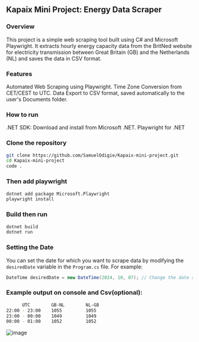 ﻿## Kapaix Mini Project: Energy Data Scraper

### Overview

This project is a simple web scraping tool built using C# and Microsoft Playwright. It extracts hourly energy capacity data from the BritNed website for electricity transmission between Great Britain (GB) and the Netherlands (NL) and saves the data in CSV format.

### Features

Automated Web Scraping using Playwright.
Time Zone Conversion from CET/CEST to UTC.
Data Export to CSV format, saved automatically to the user's Documents folder.

### How to run

.NET SDK: Download and install from Microsoft .NET.
Playwright for .NET

### Clone the repository

```bash
git clone https://github.com/SamuelOdigie/Kapaix-mini-project.git
cd Kapaix-mini-project
code .
```

### Then add playwright

```bash
dotnet add package Microsoft.Playwright
playwright install
```

### Build then run

```bash
dotnet build
dotnet run

```

### Setting the Date

You can set the date for which you want to scrape data by modifying the `desiredDate` variable in the `Program.cs` file. For example:

```csharp
DateTime desiredDate = new DateTime(2024, 10, 07); // Change the date as needed
```

### Example output on console and Csv(optional):

```bash
      UTC        GB-NL        NL-GB
22:00 - 23:00    1055         1055
23:00 - 00:00    1049         1049
00:00 - 01:00    1052         1052

```
![image](https://github.com/user-attachments/assets/67b934e1-2b14-4b5b-a724-a907211aa610)
